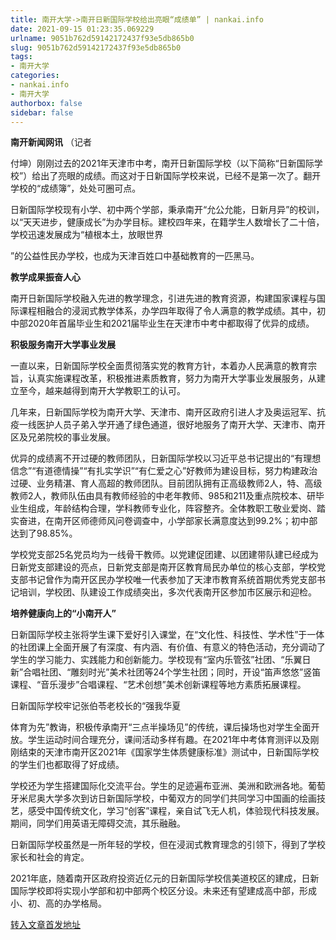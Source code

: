 ```yaml
---
title: 南开大学->南开日新国际学校给出亮眼“成绩单” | nankai.info
date: 2021-09-15 01:23:35.069229
urlname: 9051b762d59142172437f93e5db865b0
slug: 9051b762d59142172437f93e5db865b0
tags: 
- 南开大学
categories:
- nankai.info
- 南开大学
authorbox: false
sidebar: false
---
```

**南开新闻网讯** （记者

付坤）刚刚过去的2021年天津市中考，南开日新国际学校（以下简称“日新国际学校”）给出了亮眼的成绩。而这对于日新国际学校来说，已经不是第一次了。翻开学校的“成绩簿”，处处可圈可点。

日新国际学校现有小学、初中两个学部，秉承南开“允公允能，日新月异”的校训，以“天天进步，健康成长”为办学目标。建校四年来，在籍学生人数增长了二十倍，学校迅速发展成为“植根本土，放眼世界
<!--more-->
”的公益性民办学校，也成为天津百姓口中基础教育的一匹黑马。

**教学成果振奋人心**

南开日新国际学校融入先进的教学理念，引进先进的教育资源，构建国家课程与国际课程相融合的浸润式教学体系，办学四年取得了令人满意的教学成绩。其中，初中部2020年首届毕业生和2021届毕业生在天津市中考中都取得了优异的成绩。

**积极服务南开大学事业发展**

一直以来，日新国际学校全面贯彻落实党的教育方针，本着办人民满意的教育宗旨，认真实施课程改革，积极推进素质教育，努力为南开大学事业发展服务，从建立至今，越来越得到南开大学教职工的认可。

几年来，日新国际学校为南开大学、天津市、南开区政府引进人才及奥运冠军、抗疫一线医护人员子弟入学开通了绿色通道，很好地服务了南开大学、天津市、南开区及兄弟院校的事业发展。

优异的成绩离不开过硬的教师团队，日新国际学校以习近平总书记提出的“有理想信念”“有道德情操”“有扎实学识”“有仁爱之心”好教师为建设目标，努力构建政治过硬、业务精湛、育人高超的教师团队。目前团队拥有正高级教师2人，特、高级教师2人，教师队伍由具有教师经验的中老年教师、985和211及重点院校本、研毕业生组成，年龄结构合理，学科教师专业化，阵容整齐。全体教职工敬业爱岗、踏实奋进，在南开区师德师风问卷调查中，小学部家长满意度达到99.2%；初中部达到了98.85%。

学校党支部25名党员均为一线骨干教师。以党建促团建、以团建带队建已经成为日新党支部建设的亮点，日新党支部是南开区教育局民办单位的核心支部，学校党支部书记曾作为南开区民办学校唯一代表参加了天津市教育系统首期优秀党支部书记培训，学校团、队建设工作成绩突出，多次代表南开区参加市区展示和迎检。

**培养健康向上的“小南开人”**

日新国际学校主张将学生课下爱好引入课堂，在“文化性、科技性、学术性”于一体的社团课上全面开展了有深度、有内涵、有价值、有意义的特色活动，充分调动了学生的学习能力、实践能力和创新能力。学校现有“室内乐管弦”社团、“乐翼日新”合唱社团、“雕刻时光”美术社团等24个学生社团；同时，开设“笛声悠悠”竖笛课程、“音乐漫步”合唱课程、“艺术创想”美术创新课程等地方素质拓展课程。

日新国际学校牢记张伯苓老校长的“强我华夏

体育为先”教诲，积极传承南开“三点半操场见”的传统，课后操场也对学生全面开放。学生运动时间合理充分，课间活动多样有趣。在2021年中考体育测评以及刚刚结束的天津市南开区2021年《国家学生体质健康标准》测试中，日新国际学校的学生们也都取得了好成绩。

学校还为学生搭建国际化交流平台。学生的足迹遍布亚洲、美洲和欧洲各地。葡萄牙米尼奥大学多次到访日新国际学校，中葡双方的同学们共同学习中国画的绘画技艺，感受中国传统文化，学习“创客”课程，亲自试飞无人机，体验现代科技发展。期间，同学们用英语无障碍交流，其乐融融。

日新国际学校虽然是一所年轻的学校，但在浸润式教育理念的引领下，得到了学校家长和社会的肯定。

2021年底，随着南开区政府投资近亿元的日新国际学校信美道校区的建成，日新国际学校即将实现小学部和初中部两个校区分设。未来还有望建成高中部，形成小、初、高的办学格局。



[转入文章首发地址](http://news.nankai.edu.cn/ywsd/system/2021/09/13/030047911.shtml)